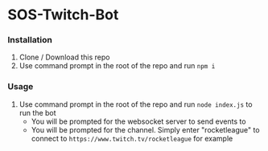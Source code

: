 # SOS-Twitch-Bot

### Installation
1. Clone / Download this repo
1. Use command prompt in the root of the repo and run `npm i`

### Usage
1. Use command prompt in the root of the repo and run `node index.js` to run the bot
    - You will be prompted for the websocket server to send events to
    - You will be prompted for the channel. Simply enter "rocketleague" to connect to `https://www.twitch.tv/rocketleague` for example
